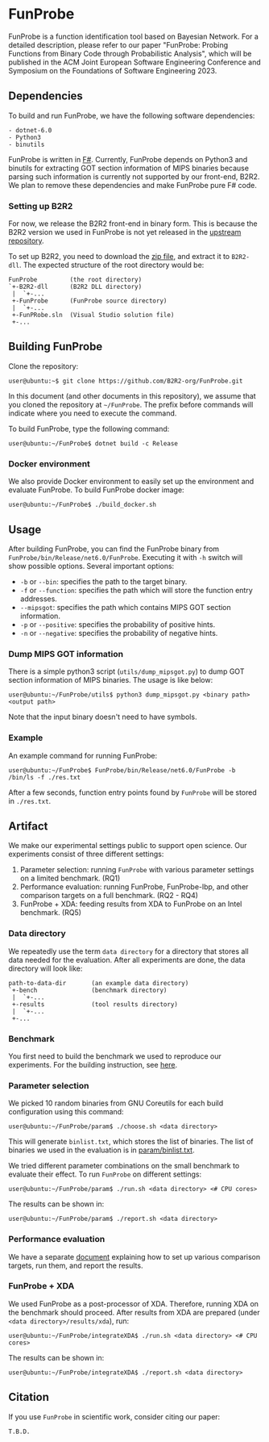 # FunProbe

FunProbe is a function identification tool based on Bayesian Network. For a
detailed description, please refer to our paper "FunProbe: Probing Functions
from Binary Code through Probabilistic Analysis", which will be published in
the ACM Joint European Software Engineering Conference and Symposium on the
Foundations of Software Engineering 2023.


## Dependencies

To build and run FunProbe, we have the following software dependencies:
```
- dotnet-6.0
- Python3
- binutils
```
FunProbe is written in [F#](https://fsharp.org/). Currently, FunProbe depends
on Python3 and binutils for extracting GOT section information of MIPS binaries
because parsing such information is currently not supported by our front-end,
B2R2. We plan to remove these dependencies and make FunProbe pure F# code.

### Setting up B2R2

For now, we release the B2R2 front-end in binary form. This is because the B2R2
version we used in FunProbe is not yet released in the [upstream
repository](https://github.com/B2R2-org/B2R2).

To set up B2R2, you need to download the [zip
file](https://zenodo.org/record/8266657/files/B2R2-dll.zip?download=1), and
extract it to `B2R2-dll`. The expected structure of the root directory would
be:
```
FunProbe         (the root directory)
`+-B2R2-dll      (B2R2 DLL directory)
 |  `+-...
 +-FunProbe      (FunProbe source directory)
 |  `+-...
 +-FunPRobe.sln  (Visual Studio solution file)
 +-...
```


## Building FunProbe

Clone the repository:
```
user@ubuntu:~$ git clone https://github.com/B2R2-org/FunProbe.git
```
In this document (and other documents in this repository), we assume that you
cloned the repository at `~/FunProbe`. The prefix before commands will indicate
where you need to execute the command.

To build FunProbe, type the following command:
```
user@ubuntu:~/FunProbe$ dotnet build -c Release
```

### Docker environment

We also provide Docker environment to easily set up the environment and
evaluate FunProbe. To build FunProbe docker image:
```
user@ubuntu:~/FunProbe$ ./build_docker.sh
```


## Usage

After building FunProbe, you can find the FunProbe binary from
`FunProbe/bin/Release/net6.0/FunProbe`. Executing it with `-h` switch will show
possible options. Several important options:

- `-b` or `--bin`: specifies the path to the target binary.
- `-f` or `--function`: specifies the path which will store the function entry
  addresses.
- `--mipsgot`: specifies the path which contains MIPS GOT section information.
- `-p` or `--positive`: specifies the probability of positive hints.
- `-n` or `--negative`: specifies the probability of negative hints.

### Dump MIPS GOT information

There is a simple python3 script (`utils/dump_mipsgot.py`) to dump GOT section
information of MIPS binaries. The usage is like below:
```
user@ubuntu:~/FunProbe/utils$ python3 dump_mipsgot.py <binary path> <output path>
```
Note that the input binary doesn't need to have symbols.

### Example

An example command for running FunProbe:
```
user@ubuntu:~/FunProbe$ FunProbe/bin/Release/net6.0/FunProbe -b /bin/ls -f ./res.txt
```
After a few seconds, function entry points found by `FunProbe` will be stored in `./res.txt`.


## Artifact

We make our experimental settings public to support open science. Our
experiments consist of three different settings:

1. Parameter selection: running `FunProbe` with various parameter settings on a
   limited benchmark. (RQ1)
2. Performance evaluation: running FunProbe, FunProbe-lbp, and other comparison
   targets on a full benchmark. (RQ2 - RQ4)
3. FunProbe + XDA: feeding results from XDA to FunProbe on an Intel benchmark.
   (RQ5)

### Data directory

We repeatedly use the term `data directory` for a directory that stores all
data needed for the evaluation. After all experiments are done, the data
directory will look like:
```
path-to-data-dir       (an example data directory)
`+-bench               (benchmark directory)
 |  `+-...
 +-results             (tool results directory)
 |  `+-...
 +-...
```


### Benchmark

You first need to build the benchmark we used to reproduce our experiments.
For the building instruction, see
[here](https://softsec.kaist.ac.kr:8000/soomink/funprobe/-/blob/artifact/benchmark/README.md).

### Parameter selection

We picked 10 random binaries from GNU Coreutils for each build configuration
using this command:
```
user@ubuntu:~/FunProbe/param$ ./choose.sh <data directory>
```
This will generate `binlist.txt`, which stores the list of binaries. The list
of binaries we used in the evaluation is in
[param/binlist.txt](https://softsec.kaist.ac.kr:8000/soomink/funprobe/-/blob/artifact/param/binlist.txt).

We tried different parameter combinations on the small benchmark to evaluate
their effect. To run `FunProbe` on different settings:
```
user@ubuntu:~/FunProbe/param$ ./run.sh <data directory> <# CPU cores>
```

The results can be shown in:
```
user@ubuntu:~/FunProbe/param$ ./report.sh <data directory>
```

### Performance evaluation

We have a separate
[document](https://softsec.kaist.ac.kr:8000/soomink/funprobe/-/blob/artifact/tools/README.md)
explaining how to set up various comparison targets, run them, and report the
results.

### FunProbe + XDA

We used FunProbe as a post-processor of XDA. Therefore, running XDA on the
benchmark should proceed. After results from XDA are prepared (under
`<data directory>/results/xda`), run:
```
user@ubuntu:~/FunProbe/integrateXDA$ ./run.sh <data directory> <# CPU cores>
```

The results can be shown in:
```
user@ubuntu:~/FunProbe/integrateXDA$ ./report.sh <data directory>
```


## Citation

If you use `FunProbe` in scientific work, consider citing our paper:
```
T.B.D.
```
